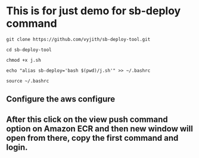 # This is for just demo for sb-deploy command

```
git clone https://github.com/vyjith/sb-deploy-tool.git
```
```
cd sb-deploy-tool
```
```
chmod +x j.sh
```
```
echo "alias sb-deploy='bash $(pwd)/j.sh'" >> ~/.bashrc
```
```
source ~/.bashrc
```
## Configure the aws configure
## After this click on the view push command option on Amazon ECR and then new window will open from there, copy the first command and login.
